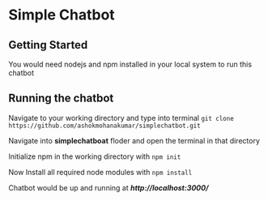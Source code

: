 Simple Chatbot
===============

Getting Started
---------------
You would need nodejs and npm installed in your local system to run this chatbot


Running the chatbot
-------------------
Navigate to your working directory and type into terminal
`git clone https://github.com/ashokmohanakumar/simplechatbot.git`

Navigate into **simplechatboat** floder and open the terminal in that directory

Initialize npm in the working directory with
`npm init`

Now Install all required node modules with
`npm install`

Chatbot would be up and running at ***http://localhost:3000/***


